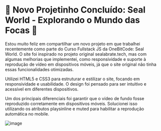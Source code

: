 # 🚀 Novo Projetinho Concluído: Seal World - Explorando o Mundo das Focas 🌊 

Estou muito feliz em compartilhar um novo projeto em que trabalhei recentemente como parte do Curso Fullstack JS da OneBitCode: Seal World. O site foi inspirado no projeto original sealabrate.tech, mas com algumas melhorias que implementei, como responsividade e suporte à reprodução de vídeo em dispositivos móveis, já que o site original não tinha essas funcionalidades otimizadas.

Utilizei HTML5 e CSS3 para estruturar e estilizar o site, focando em responsividade e usabilidade. O design foi pensado para ser intuitivo e acessível em diferentes dispositivos.

Um dos principais diferenciais foi garantir que o vídeo de fundo fosse reproduzido corretamente em dispositivos móveis. Solucionei isso utilizando os atributos playsinline e muted para habilitar a reprodução automática no mobile.

![image](https://github.com/user-attachments/assets/282d38a1-4e48-4a68-8232-21dc524eaac3)
